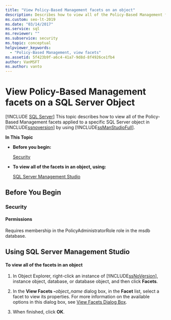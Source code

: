 ```yaml
---
title: "View Policy-Based Management facets on an object"
description: Describes how to view all of the Policy-Based Management facts applied to a specific SQL Server object in SQL Server Management Studio (SSMS).
ms.custom: seo-lt-2019
ms.date: "03/14/2017"
ms.service: sql
ms.reviewer: ""
ms.subservice: security
ms.topic: conceptual
helpviewer_keywords: 
  - "Policy-Based Management, view facets"
ms.assetid: 5f423b9f-a6c4-41a7-9d8d-8f4926ce1fb4
author: VanMSFT
ms.author: vanto
---
```

# View Policy-Based Management facets on a SQL Server Object
 [!INCLUDE [SQL Server](../../includes/applies-to-version/sqlserver.md)]
  This topic describes how to view all of the Policy-Based Management facets applied to a specific SQL Server object in [!INCLUDE[ssnoversion](../../includes/ssnoversion-md.md)] by using [!INCLUDE[ssManStudioFull](../../includes/ssmanstudiofull-md.md)].  
  
 **In This Topic**  
  
-   **Before you begin:**  
  
     [Security](#Security)  
  
-   **To view all of the facets in an object, using:**  
  
     [SQL Server Management Studio](#SSMSProcedure)  
  
##  <a name="BeforeYouBegin"></a> Before You Begin  
  
###  <a name="Security"></a> Security  
  
####  <a name="Permissions"></a> Permissions  
 Requires membership in the PolicyAdministratorRole role in the msdb database.  
  
##  <a name="SSMSProcedure"></a> Using SQL Server Management Studio  
  
#### To view all of the facets in an object  
  
1.  In Object Explorer, right-click an instance of [!INCLUDE[ssNoVersion](../../includes/ssnoversion-md.md)], instance object, database, or database object, and then click **Facets**.  
  
2.  In the **View Facets -**_object_name_ dialog box, in the **Facet** list, select a facet to view its properties. For more information on the available options in this dialog box, see [View Facets Dialog Box](../../relational-databases/policy-based-management/view-facets-dialog-box.md).  
  
3.  When finished, click **OK**.  
  
  
